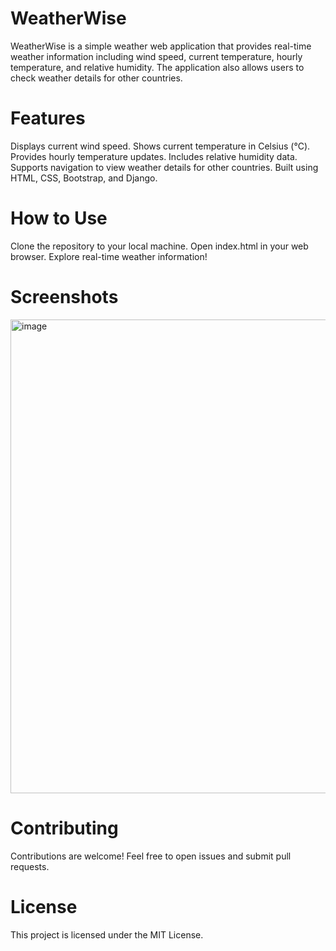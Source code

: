 # WeatherWise
WeatherWise is a simple weather web application that provides real-time weather information including wind 
speed, current temperature, hourly temperature, and relative humidity. The application also allows users to 
check weather details for other countries.

# Features
Displays current wind speed.
Shows current temperature in Celsius (°C).
Provides hourly temperature updates.
Includes relative humidity data.
Supports navigation to view weather details for other countries.
Built using HTML, CSS, Bootstrap, and Django.

# How to Use
Clone the repository to your local machine.
Open index.html in your web browser.
Explore real-time weather information!

# Screenshots
<img width="758" alt="image" src="https://github.com/Tobi-joshua/Weather_Wise_App/assets/62856830/ac6c173f-b074-4b40-8bd4-2db066d44062">


# Contributing
Contributions are welcome! Feel free to open issues and submit pull requests.

# License
This project is licensed under the MIT License.

